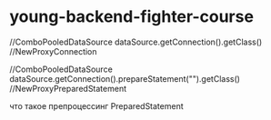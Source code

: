 # young-backend-fighter-course


//ComboPooledDataSource 
dataSource.getConnection().getClass() //NewProxyConnection


//ComboPooledDataSource 
dataSource.getConnection().prepareStatement("").getClass() //NewProxyPreparedStatement

что такое препроцессинг PreparedStatement